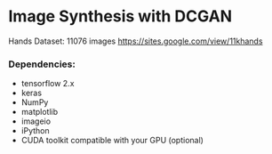 # Image Synthesis with DCGAN

Hands Dataset: 11076 images https://sites.google.com/view/11khands

### Dependencies:
  - tensorflow 2.x
  - keras
  - NumPy
  - matplotlib
  - imageio
  - iPython
  - CUDA toolkit compatible with your GPU (optional)

